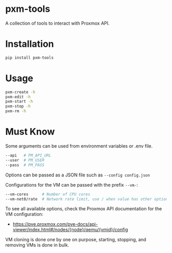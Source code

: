 # pxm-tools

A collection of tools to interact with Proxmox API.

# Installation

```bash
pip install pxm-tools
```

# Usage

```bash
pxm-create -h
pxm-edit -h
pxm-start -h
pxm-stop -h
pxm-rm -h
```

# Must Know

Some arguments can be used from environment variables or .env file.

```bash
--api   # PM_API_URL
--user  # PM_USER
--pass  # PM_PASS
```

Options can be passed as a JSON file such as `--config config.json` 

Configurations for the VM can be passed with the prefix `--vm-`:

```bash
--vm-cores      # Number of CPU cores
--vm-net0/rate  # Network rate limit, use / when value has other options
```

To see all available options, check the Proxmox API documentation for the VM configuration:
- https://pve.proxmox.com/pve-docs/api-viewer/index.html#/nodes/{node}/qemu/{vmid}/config

VM cloning is done one by one on purpose, starting, stopping, and removing VMs is done in bulk.